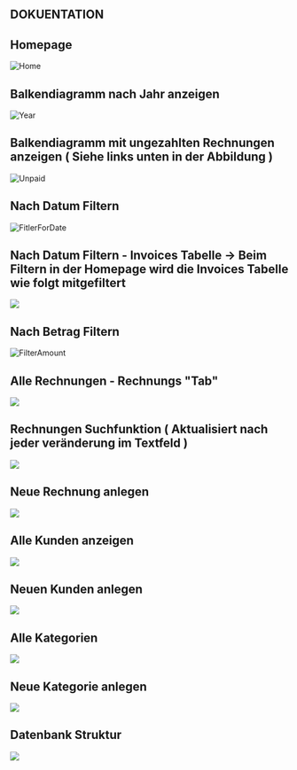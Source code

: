 ## DOKUENTATION

## Homepage
![Home](documentation/ProgramDescription/CK_Home_01.png)

## Balkendiagramm nach Jahr anzeigen
![Year](documentation/ProgramDescription/CK_ChangeYearBarChart_02.png)

## Balkendiagramm mit ungezahlten Rechnungen anzeigen ( Siehe links unten in der Abbildung )
![Unpaid](documentation/ProgramDescription/CK_AddUnpaidInvoices_03.png)

## Nach Datum Filtern
![FitlerForDate](documentation/ProgramDescription/CK_FilterforDate_04.jfif)

## Nach Datum Filtern - Invoices Tabelle -> Beim Filtern in der Homepage wird die Invoices Tabelle wie folgt mitgefiltert
![](documentation/ProgramDescription/CK_InvoicesFilteredForDate_07.png)

## Nach Betrag Filtern
![FilterAmount](documentation/ProgramDescription/CK_FilterForAmount_05.png)

## Alle Rechnungen - Rechnungs "Tab"
![](documentation/ProgramDescription/CK_Invoices_06.png)

## Rechnungen Suchfunktion ( Aktualisiert nach jeder veränderung im Textfeld )
![](documentation/ProgramDescription/CK_Invoice_Search_08.png)

## Neue Rechnung anlegen
![](documentation/ProgramDescription/CK_NewInvoice_10.png)

## Alle Kunden anzeigen
![](documentation/ProgramDescription/CK_Customer_11.jfif)

## Neuen Kunden anlegen
![](documentation/ProgramDescription/CK_NewCustomer_12.png)

## Alle Kategorien
![](documentation/ProgramDescription/CK_Categories_13.png)

## Neue Kategorie anlegen
![](documentation/ProgramDescription/CK_NewCategorie_14.jfif)

## Datenbank Struktur
![](documentation/ProgramDescription/CK_DatabaseStrucutre.jfif)
